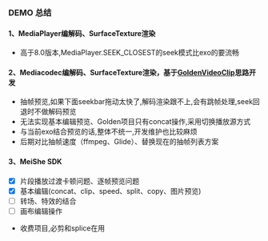 
### DEMO 总结
#### 1、MediaPlayer编解码、SurfaceTexture渲染<br>
- 高于8.0版本,MediaPlayer.SEEK_CLOSEST的seek模式比exo的要流畅<br>
    
#### 2、Mediacodec编解码、SurfaceTexture渲染，基于[GoldenVideoClip](https://github.com/meiliqin/GoldenVideoClip)思路开发<br>
- 抽帧预览,如果下面seekbar拖动太快了,解码渲染跟不上,会有跳帧处理,seek回退时不做解码预览<br>
- 无法实现基本编辑预览、Golden项目只有concat操作,采用切换播放源方式<br>
- 与当前exo结合预览的话,整体不统一,开发维护也比较麻烦<br>
- 后期对比抽帧速度（ffmpeg、Glide）、替换现在的抽帧列表方案<br>
    
#### 3、MeiShe SDK
- [x] 片段播放过渡卡顿问题、逐帧预览问题<br>
- [x] 基本编辑(concat、clip、speed、split、copy、图片预览)<br> 
- [ ] 转场、特效的结合<br>
- [ ] 画布编辑操作<br>
- 收费项目,必剪和splice在用<br>         
